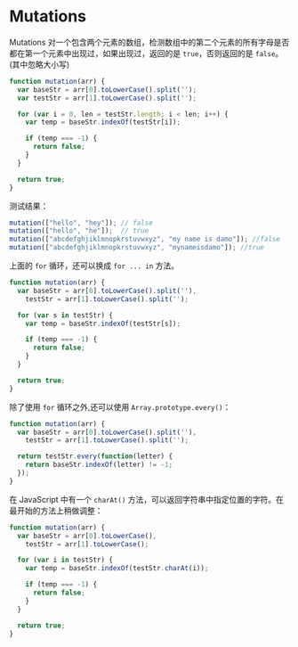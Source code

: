Mutations
===

Mutations 对一个包含两个元素的数组，检测数组中的第二个元素的所有字母是否都在第一个元素中出现过，如果出现过，返回的是 `true`，否则返回的是 `false`。(其中忽略大小写)
```js
function mutation(arr) {
  var baseStr = arr[0].toLowerCase().split('');
  var testStr = arr[1].toLowerCase().split('');

  for (var i = 0, len = testStr.length; i < len; i++) {
    var temp = baseStr.indexOf(testStr[i]);

    if (temp === -1) {
      return false;
    }
  }

  return true;
}
```

测试结果：
```js
mutation(["hello", "hey"]); // false
mutation(["hello", "he"]);  // true
mutation(["abcdefghjiklmnopkrstuvwxyz", "my name is damo"]); //false
mutation(["abcdefghjiklmnopkrstuvwxyz", "mynameisdamo"]); //true
```

上面的 `for` 循环，还可以换成 `for ... in` 方法。
```js
function mutation(arr) {
  var baseStr = arr[0].toLowerCase().split(''),
    testStr = arr[1].toLowerCase().split('');

  for (var s in testStr) {
    var temp = baseStr.indexOf(testStr[s]);

    if (temp === -1) {
      return false;
    }
  }

  return true;
}
```

除了使用 `for` 循环之外,还可以使用 `Array.prototype.every()`：
```js
function mutation(arr) {
  var baseStr = arr[0].toLowerCase().split(''),
    testStr = arr[1].toLowerCase().split('');

  return testStr.every(function(letter) {
    return baseStr.indexOf(letter) != -1;
  });
}
```

在 JavaScript 中有一个 `charAt()` 方法，可以返回字符串中指定位置的字符。在最开始的方法上稍做调整：
```js
function mutation(arr) {
  var baseStr = arr[0].toLowerCase(),
    testStr = arr[1].toLowerCase();

  for (var i in testStr) {
    var temp = baseStr.indexOf(testStr.charAt(i));

    if (temp === -1) {
      return false;
    }
  }

  return true;
}
```
